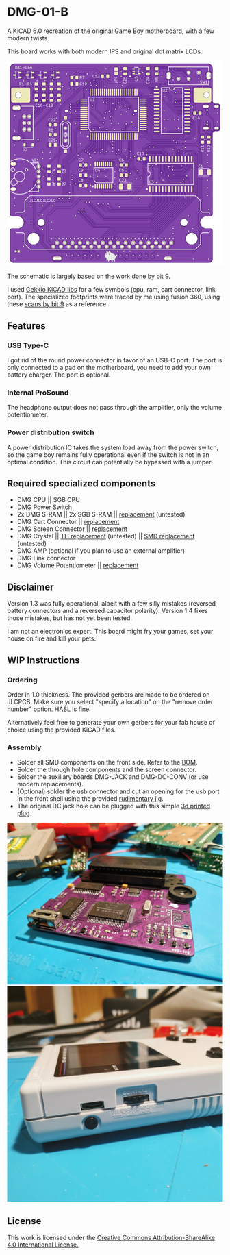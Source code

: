 # DMG-01-B

A KiCAD 6.0 recreation of the original Game Boy motherboard, with a few modern twists.

This board works with both modern IPS and original dot matrix LCDs.

<img src="images/pcb-front.png?raw=true" alt="pcb-front" width="512"/>

The schematic is largely based on [the work done by bit 9](https://chipmusic.org/forums/post/215957/#p215957).

I used [Gekkio KiCAD libs](https://github.com/Gekkio/gekkio-kicad-libs) for a few symbols (cpu, ram, cart connector, link port). The specialized footprints were traced by me using fusion 360, using these [scans by bit 9](https://imgur.com/a/X5qKI) as a reference.

## Features

### USB Type-C

I got rid of the round power connector in favor of an USB-C port. The port is only connected to a pad on the motherboard, you need to add your own battery charger. The port is optional.

### Internal ProSound

The headphone output does not pass through the amplifier, only the volume potentiometer.

### Power distribution switch

A power distribution IC takes the system load away from the power switch, so the game boy remains fully operational even if the switch is not in an optimal condition. This circuit can potentially be bypassed with a jumper.

## Required specialized components

- DMG CPU || SGB CPU
- DMG Power Switch
- 2x DMG S-RAM || 2x SGB S-RAM || [replacement](https://lcsc.com/product-detail/SRAM_Alliance-Memory-AS6C6264-55SCN_C1351073.html) (untested)
- DMG Cart Connector || [replacement](https://www.aliexpress.com/item/1005002719771295.html)
- DMG Screen Connector || [replacement](https://www.aliexpress.com/item/1005004824507106.html)
- DMG Crystal || [TH replacement](https://lcsc.com/product-detail/Crystals_Suzhou-Liming-Elec-49SS-4-194304-20-10-10-B_C718646.html) (untested) || [SMD replacement](https://lcsc.com/product-detail/Crystals_JYJE-S1T41943ZWJAC_C2149317.html) (untested)
- DMG AMP (optional if you plan to use an external amplifier)
- DMG Link connector
- DMG Volume Potentiometer || [replacement](https://www.aliexpress.com/item/32840044311.html)

## Disclaimer

Version 1.3 was fully operational, albeit with a few silly mistakes (reversed battery connectors and a reversed capacitor polarity). Version 1.4 fixes those mistakes, but has not yet been tested.

I am not an electronics expert. This board might fry your games, set your house on fire and kill your pets.

## WIP Instructions

### Ordering

Order in 1.0 thickness. The provided gerbers are made to be ordered on JLCPCB. Make sure you select "specify a location" on the "remove order number" option. HASL is fine.

Alternatively feel free to generate your own gerbers for your fab house of choice using the provided KiCAD files.

### Assembly

- Solder all SMD components on the front side. Refer to the [BOM](KiCad/dmg-01-b.csv).
- Solder the through hole components and the screen connector.
- Solder the auxiliary boards DMG-JACK and DMG-DC-CONV (or use modern replacements).
- (Optional) solder the usb connector and cut an opening for the usb port in the front shell using the provided [rudimentary jig](3d_models/dmg_usbc_jig.stl).
- The original DC jack hole can be plugged with this simple [3d printed plug](3d_models/dmg_dc_plug.stl).

<img src="images/pcb-v1.3.jpg?raw=true" alt="pcb-v1.3" width="512"/>
<img src="images/usb-v1.3.jpg?raw=true" alt="usb-v1.3" width="512"/>

## License

This work is licensed under the [Creative Commons Attribution-ShareAlike 4.0 International License.](http://creativecommons.org/licenses/by-sa/4.0/)
